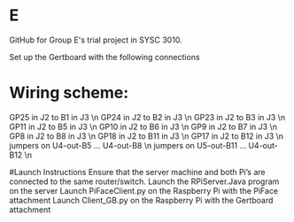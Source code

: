 E
=

GitHub for Group E's trial project in SYSC 3010.

Set up the Gertboard with the following connections
# Wiring scheme:
GP25 in J2 to B1 in J3 \n
GP24 in J2 to B2 in J3 \n
GP23 in J2 to B3 in J3 \n
GP11 in J2 to B5 in J3 \n
GP10 in J2 to B6 in J3 \n
GP9 in J2 to B7 in J3 \n
GP8 in J2 to B8 in J3 \n
GP18 in J2 to B11 in J3 \n
GP17 in J2 to B12 in J3 \n
jumpers on U4-out-B5 ... U4-out-B8 \n
jumpers on U5-out-B11 ... U4-out-B12 \n
 
#Launch Instructions
Ensure that the server machine and both Pi’s are connected to the same router/switch.
Launch the RPiServer.Java program on the server
Launch PiFaceClient.py on the Raspberry Pi with the PiFace attachment
Launch Client_GB.py on the Raspberry Pi with the Gertboard attachment
